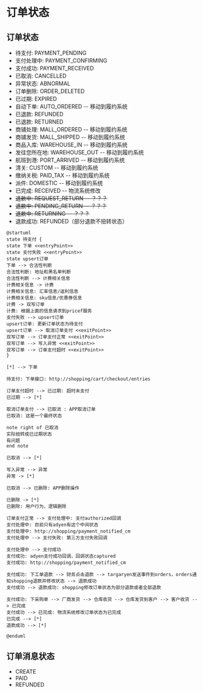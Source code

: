 # 订单状态

## 订单状态

- 待支付: PAYMENT_PENDING 
- 支付处理中: PAYMENT_CONFIRMING 
- 支付成功: PAYMENT_RECEIVED 
- 已取消: CANCELLED 
- 异常状态: ABNORMAL 
- 订单删除: ORDER_DELETED 
- 已过期: EXPIRED 
- 自动下单: AUTO_ORDERED -- 移动到履约系统
- 已退款: REFUNDED 
- 已退款: RETURNED 
- 商铺处理: MALL_ORDERED -- 移动到履约系统
- 商铺发货: MALL_SHIPPED -- 移动到履约系统
- 商品入库: WAREHOUSE_IN -- 移动到履约系统
- 发往您所在地: WAREHOUSE_OUT -- 移动到履约系统
- 航班到港: PORT_ARRIVED -- 移动到履约系统
- 清关: CUSTOM -- 移动到履约系统
- 缴纳关税: PAID_TAX -- 移动到履约系统
- 派件: DOMESTIC -- 移动到履约系统
- 已完成: RECEIVED -- 物流系统修改 
- ~~退款中: REQUEST_RETURN -- ？？？~~
- ~~退款中: PENDING_RETURN -- ？？？~~
- ~~退款中: RETURNING -- ？？？~~
- 退款成功: REFUNDED（部分退款不扭转状态）

```plantuml
@startuml
state 待支付 {
state 下单 <<entryPoint>>
state 支付失败 <<entryPoint>>
state upsert订单
下单 --> 合法性判断
合法性判断: 地址和黑名单判断
合法性判断 --> 计费相关信息
计费相关信息 -> 计费
计费相关信息: 汇率信息/返利信息
计费相关信息: sku信息/优惠券信息
计费 -> 双写订单
计费: 根据上面的信息请求到pricef服务
支付失败 --> upsert订单
upsert订单: 更新订单状态为待支付
upsert订单 --> 取消订单支付 <<exitPoint>>
双写订单 --> 订单支付正常 <<exitPoint>>
双写订单 --> 写入异常 <<exitPoint>>
双写订单 --> 订单支付超时 <<exitPoint>>
}

[*] --> 下单

待支付: 下单接口: http://shopping/cart/checkout/entries

订单支付超时 --> 已过期: 超时未支付
已过期 --> [*]

取消订单支付 --> 已取消 : APP取消订单
已取消: 这是一个最终状态

note right of 已取消 
实际扭转成已过期状态
有问题
end note

已取消 --> [*]

写入异常 --> 异常
异常 -> [*]

已取消 --> 已删除: APP删除操作

已删除 -> [*]
已删除: 用户行为，逻辑删除

订单支付正常 --> 支付处理中: 支付authorized回调
支付处理中: 目前只有adyen有这个中间状态
支付处理中: http://shopping/payment_notified_cm
支付处理中 --> 支付失败: 第三方支付失败回调

支付处理中 --> 支付成功
支付成功: adyen支付成功回调，回调状态captured
支付成功: http://shopping/payment_notified_cm

支付成功: 下工单退款 --> 财务点击退款 --> targaryen发送事件到orders，orders通知shopping退款并修改状态 --> 退款成功
支付成功 --> 退款成功: shopping修改订单状态为部分退款或者全部退款

支付成功: 下采购单 --> 厂商发货 --> 仓库收货 --> 仓库发货到客户 --> 客户收货 --> 已完成
支付成功 --> 已完成: 物流系统修改订单状态为已完成
已完成 --> [*]
退款成功 --> [*]

@enduml
```


## 订单消息状态

- CREATE
- PAID
- REFUNDED
		